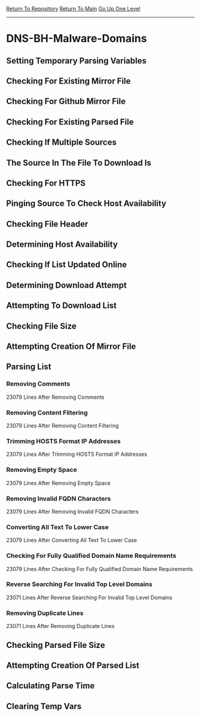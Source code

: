 [Return To Repository](https://github.com/deathbybandaid/piholeparser/)
[Return To Main](https://github.com/deathbybandaid/piholeparser/blob/master/RecentRunLogs/Mainlog.md)
[Go Up One Level](https://github.com/deathbybandaid/piholeparser/blob/master/RecentRunLogs/TopLevelScripts/30-Processing-External-Blacklists.md)
____________________________________
# DNS-BH-Malware-Domains
## Setting Temporary Parsing Variables
## Checking For Existing Mirror File
## Checking For Github Mirror File
## Checking For Existing Parsed File
## Checking If Multiple Sources
## The Source In The File To Download Is
## Checking For HTTPS
## Pinging Source To Check Host Availability
## Checking File Header
## Determining Host Availability
## Checking If List Updated Online
## Determining Download Attempt
## Attempting To Download List
## Checking File Size
## Attempting Creation Of Mirror File
## Parsing List
### Removing Comments
23079 Lines After Removing Comments
### Removing Content Filtering
23079 Lines After Removing Content Filtering
### Trimming HOSTS Format IP Addresses
23079 Lines After Trimming HOSTS Format IP Addresses
### Removing Empty Space
23079 Lines After Removing Empty Space
### Removing Invalid FQDN Characters
23079 Lines After Removing Invalid FQDN Characters
### Converting All Text To Lower Case
23079 Lines After Converting All Text To Lower Case
### Checking For Fully Qualified Domain Name Requirements
23079 Lines After Checking For Fully Qualified Domain Name Requirements
### Reverse Searching For Invalid Top Level Domains
23071 Lines After Reverse Searching For Invalid Top Level Domains
### Removing Duplicate Lines
23071 Lines After Removing Duplicate Lines
## Checking Parsed File Size
## Attempting Creation Of Parsed List
## Calculating Parse Time
## Clearing Temp Vars
